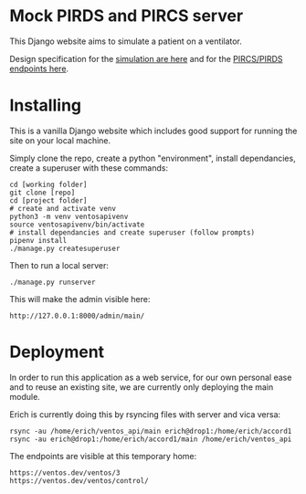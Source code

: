 
# Mock PIRDS and PIRCS server

This Django website aims to simulate a patient on a ventilator.

Design specification for the [simulation are here](https://docs.google.com/document/d/1TWMuEWoQLA8TJQWGYQNGAeTDgZ9xA_z4yTwOkDA0pP0/edit) and for the [PIRCS/PIRDS endpoints here](https://docs.google.com/document/d/1TWMuEWoQLA8TJQWGYQNGAeTDgZ9xA_z4yTwOkDA0pP0/edit).

# Installing

This is a vanilla Django website which includes good support for running the site on your local machine.

Simply clone the repo, create a python "environment", install dependancies, create a superuser with these commands:

    cd [working folder]
    git clone [repo]
    cd [project folder]
    # create and activate venv
    python3 -m venv ventosapivenv
    source ventosapivenv/bin/activate
    # install dependancies and create superuser (follow prompts)
    pipenv install
    ./manage.py createsuperuser

Then to run a local server:

    ./manage.py runserver

This will make the admin visible here:

    http://127.0.0.1:8000/admin/main/

# Deployment

In order to run this application as a web service, for our own personal ease
and to reuse an existing site, we are currently only deploying the main module.

Erich is currently doing this by rsyncing files with server and vica versa:

    rsync -au /home/erich/ventos_api/main erich@drop1:/home/erich/accord1
    rsync -au erich@drop1:/home/erich/accord1/main /home/erich/ventos_api

The endpoints are visible at this temporary home:

    https://ventos.dev/ventos/3
    https://ventos.dev/ventos/control/
